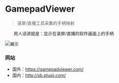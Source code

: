 # GamepadViewer

>录屏/直播工具采集的手柄映射

&emsp;&emsp;用人话讲就是：显示在录屏/直播的软件画面上的手柄

![展示](https://JiuAAa.github.io/GamepadViewerSkins/image/展示.png)

### 网站

- 国外：https://gamepadviewer.com/
- 国内：http://sb.plusii.com/

